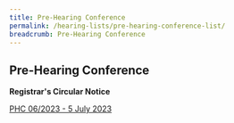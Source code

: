 ```yaml
---
title: Pre-Hearing Conference
permalink: /hearing-lists/pre-hearing-conference-list/
breadcrumb: Pre-Hearing Conference
---
```

Pre-Hearing Conference
---

**Registrar's Circular Notice**

[PHC 06/2023 - 5 July 2023](/files/phc062023-05jul2023.pdf)